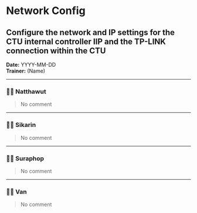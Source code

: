 # Network Config
## Configure the network and IP settings for the CTU internal controller IIP and the TP-LINK connection within the CTU

**Date:** YYYY-MM-DD  
**Trainer:** (Name)

---


### 🧑‍💻 Natthawut
> No comment


---

### 🧑‍💻 Sikarin
> No comment


---

### 🧑‍💻 Suraphop
> No comment


---

### 🧑‍💻 Van
> No comment
